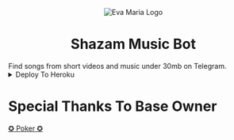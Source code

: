 <p align="center">
  <img src="https://telegra.ph/file/57da54bd0dc8564a520da.jpg" alt="Eva Maria Logo">
</p>
<h1 align="center">
  <b>Shazam Music Bot</b>
</h1>
Find songs from short videos and music under 30mb on Telegram. 


<details><summary>Deploy To Heroku</summary>
<p>
<br>
<a href="https://heroku.com/deploy?template=https://github.com/PayForBotZ/Shazam-Telegram-Bot">
  <img src="https://www.herokucdn.com/deploy/button.svg" alt="Deploy">
</a>
</p>
</details>

# Special Thanks To Base Owner

[✪ Poker ✪](https://github.com/pokurt)
